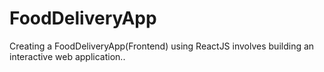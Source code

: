 # FoodDeliveryApp
Creating a FoodDeliveryApp(Frontend) using ReactJS involves building an interactive web application.. 

